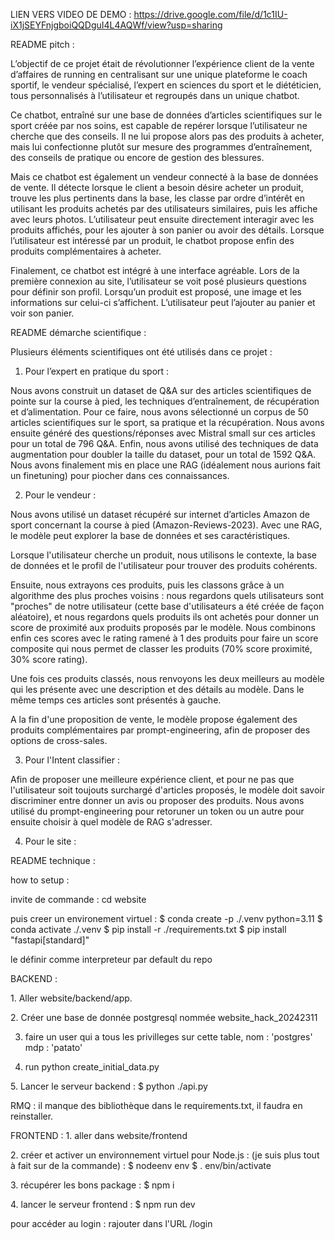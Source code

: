 LIEN VERS VIDEO DE DEMO : https://drive.google.com/file/d/1c1IU-iX1jSEYFnjgboiQQDguI4L4AQWf/view?usp=sharing 


README pitch :

L’objectif de ce projet était de révolutionner l’expérience client de la vente d’affaires de running en centralisant sur une unique plateforme le coach sportif, le vendeur spécialisé, l’expert en sciences du sport et le diététicien, tous personnalisés à l’utilisateur et regroupés dans un unique chatbot. 

Ce chatbot, entraîné sur une base de données d’articles scientifiques sur le sport créée par nos soins, est capable de repérer lorsque l’utilisateur ne cherche que des conseils. Il ne lui propose alors pas des produits à acheter, mais lui confectionne plutôt sur mesure des programmes d’entraînement, des conseils de pratique ou encore de gestion des blessures.

Mais ce chatbot est également un vendeur connecté à la base de données de vente. Il détecte lorsque le client a besoin désire acheter un produit, trouve les plus pertinents dans la base, les classe par ordre d’intérêt en utilisant les produits achetés par des utilisateurs similaires, puis les affiche avec leurs photos. L’utilisateur peut ensuite directement interagir avec les produits affichés, pour les ajouter à son panier ou avoir des détails. Lorsque l’utilisateur est intéressé par un produit, le chatbot propose enfin des produits complémentaires à acheter.

Finalement, ce chatbot est intégré à une interface agréable. Lors de la première connexion au site, l’utilisateur se voit posé plusieurs questions pour définir son profil. Lorsqu’un produit est proposé, une image et les informations sur celui-ci s’affichent. L’utilisateur peut l’ajouter au panier et voir son panier.

README démarche scientifique :

Plusieurs éléments scientifiques ont été utilisés dans ce projet :

1)	Pour l’expert en pratique du sport :

Nous avons construit un dataset de Q&A sur des articles scientifiques de pointe sur la course à pied, les techniques d’entraînement, de récupération et d’alimentation.
Pour ce faire, nous avons sélectionné un corpus de 50 articles scientifiques sur le sport, sa pratique et la récupération. Nous avons ensuite généré des questions/réponses avec Mistral small sur ces articles pour un total de 796 Q&A.
Enfin, nous avons utilisé des techniques de data augmentation pour doubler la taille du dataset, pour un total de 1592 Q&A.
Nous avons finalement mis en place une RAG (idéalement nous aurions fait un finetuning) pour piocher dans ces connaissances.

2)	Pour le vendeur :

Nous avons utilisé un dataset récupéré sur internet d’articles Amazon de sport concernant la course à pied (Amazon-Reviews-2023). 
Avec une RAG, le modèle peut explorer la base de données et ses caractéristiques.

Lorsque l'utilisateur cherche un produit, nous utilisons le contexte, la base de données et le profil de l'utilisateur pour trouver des produits cohérents.

Ensuite, nous extrayons ces produits, puis les classons grâce à un algorithme des plus proches voisins : nous regardons quels utilisateurs sont "proches" de notre utilisateur (cette base d'utilisateurs a été créée de façon aléatoire), et nous regardons quels produits ils ont achetés pour donner un score de proximité aux produits proposés par le modèle. Nous combinons enfin ces scores avec le rating ramené à 1 des produits pour faire un score composite qui nous permet de classer les produits (70% score proximité, 30% score rating).

Une fois ces produits classés, nous renvoyons les deux meilleurs au modèle qui les présente avec une description et des détails au modèle. Dans le même temps ces articles sont présentés à gauche. 

A la fin d'une proposition de vente, le modèle propose également des produits complémentaires par prompt-engineering, afin de proposer des options de cross-sales.

3) Pour l'Intent classifier :

Afin de proposer une meilleure expérience client, et pour ne pas que l'utilisateur soit toujouts surchargé d'articles proposés, le modèle doit savoir discriminer entre donner un avis ou proposer des produits. Nous avons utilisé du prompt-engineering pour retoruner un token ou un autre pour ensuite choisir à quel modèle de RAG s'adresser.

4) Pour le site :



README technique :

how to setup :

invite de commande : 
cd website

puis creer un environement virtuel : 
 $ conda create -p ./.venv python=3.11
 $ conda activate ./.venv
 $ pip install -r ./requirements.txt
 $ pip install "fastapi[standard]"

le définir comme interpreteur par default du repo

BACKEND : 


1.⁠ ⁠Aller website/backend/app.

2.⁠ ⁠Créer une base de donnée postgresql nommée website_hack_20242311

3. faire un user qui a tous les privilleges sur cette table, nom : 'postgres' mdp : 'patato'

4. run 
python create_initial_data.py

5.⁠ ⁠Lancer le serveur backend : 
 $ python ./api.py

RMQ : il manque des bibliothèque dans le requirements.txt, il faudra en reinstaller. 


FRONTEND : 
1.⁠ ⁠aller dans website/frontend

2.⁠ ⁠créer et activer un environnement virtuel pour Node.js : (je suis plus tout à fait sur de la commande) :
 $ nodeenv env
 $ . env/bin/activate

3.⁠ ⁠récupérer les bons package : 
 $ npm i

4.⁠ ⁠lancer le serveur frontend : 
 $ npm run dev

pour accéder au login : rajouter dans l'URL /login
